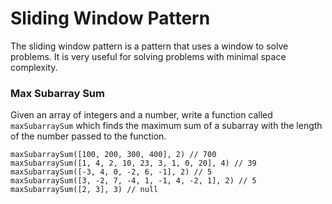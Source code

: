 # Sliding Window Pattern

The sliding window pattern is a pattern that uses a window to solve problems. It is very useful for solving problems with minimal space complexity.

### Max Subarray Sum

Given an array of integers and a number, write a function called `maxSubarraySum` which finds the maximum sum of a subarray with the length of the number passed to the function.

```
maxSubarraySum([100, 200, 300, 400], 2) // 700
maxSubarraySum([1, 4, 2, 10, 23, 3, 1, 0, 20], 4) // 39
maxSubarraySum([-3, 4, 0, -2, 6, -1], 2) // 5
maxSubarraySum([3, -2, 7, -4, 1, -1, 4, -2, 1], 2) // 5
maxSubarraySum([2, 3], 3) // null
```
